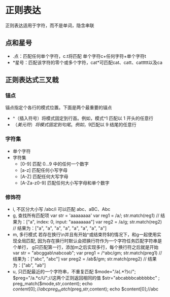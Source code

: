 # 正则表达

正则表达适用于字符，而不是单词，隐含串联

## 点和星号
- .点：匹配任何单个字符，c.t将匹配 单个字符c+任何字符+单个字符t
- \*星号：匹配该字符的零个或多个字符，cat\*可匹配cat、catt、cattttt以及ca

## 正则表达式三叉戟
### 锚点
锚点指定个各行的模式位置。下面是两个最重要的锚点
- ^（插入符号）将模式固定到行首。例如，模式^1 匹配以 1 开头的任意行
- $（美元符）将模式固定到句尾。例如，9$匹配以 9 结尾的任意行
### 字符集
- 单个字符
- 字符集
    - [0-9] 匹配 0…9 中的任何一个数字
    - [a-z] 匹配任何小写字母
    - [A-Z] 匹配任何大写字母
    - [A-Za-z0-9] 匹配任何大小写字母和单个数字
### 修饰符
- i, 不区分大小写
/abc/i 可以匹配 abc、aBC、Abc
- g, 查找所有匹配项
var str = 'aaaaaaaa'
var reg1 = /a/;  str.match(reg1)  // 结果为：["a", index: 0, input: "aaaaaaaa"]
var reg2 = /a/g; str.match(reg2)  // 结果为：["a", "a", "a", "a", "a", "a", "a", "a"]
- m, 多行模式
若存在换行\n并且有开始^或结束符\$的情况下，和g一起使用实现全局匹配,
因为存在换行时默认会把换行符作为一个字符任务匹配字符串是个单行，
g只匹配第一行，添加m之后实现多行，每个换行符之后就是开始
var str = "abcggab\nabcoab";
var preg1 = /^abc/gm;  str.match(preg1)  // 结果为：["abc", "abc"]
var preg2 = /ab$/gm;   str.match(preg2)  // 结果为：["ab", "ab"]
- u, 只匹配最近的一个字符串，不重复匹配
$mode="/a(.*?)c/";
$preg="/a.*c/U";//这两个正则返回相同的值
$str="abcabbbcabbbbbc" ;
preg_match($mode,$str,$content);   echo $content[0];//abc
preg_match($preg,$str,$content);   echo $content[0];//abc
